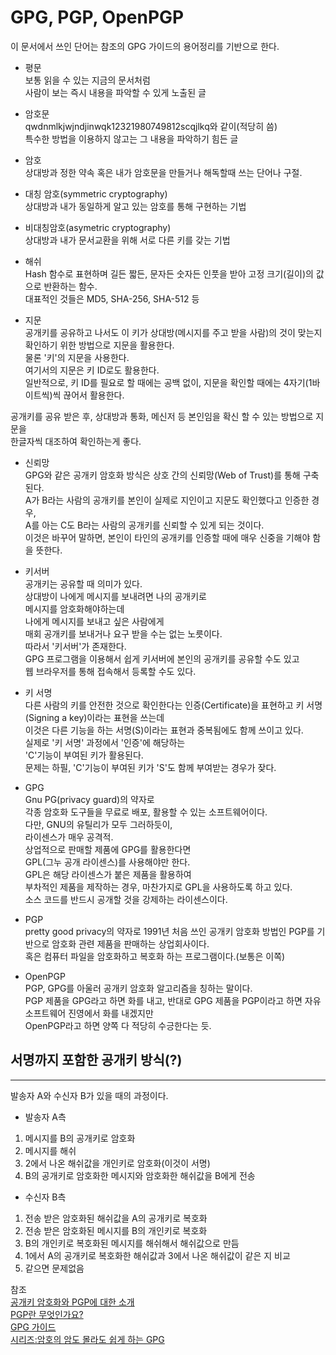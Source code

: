 # GPG, PGP, OpenPGP  

이 문서에서 쓰인 단어는 참조의 GPG 가이드의 용어정리를 기반으로 한다.  


- 평문  
보통 읽을 수 있는 지금의 문서처럼  
사람이 보는 즉시 내용을 파악할 수 있게 노출된 글 

- 암호문  
qwdnmlkjwjndjinwqk12321980749812scqjlkq와 같이(적당히 씀)  
특수한 방법을 이용하지 않고는 그 내용을 파악하기 힘든 글  

- 암호  
상대방과 정한 약속 혹은 내가 암호문을 만들거나 해독할때 쓰는 단어나 구절.  

- 대칭 암호(symmetric cryptography)  
상대방과 내가 동일하게 알고 있는 암호를 통해 구현하는 기법

- 비대칭암호(asymetric cryptography)  
상대방과 내가 문서교환을 위해 서로 다른 키를 갖는 기법

- 해쉬  
Hash 함수로 표현하며 길든 짧든, 문자든 숫자든 인풋을 받아 고정 크기(길이)의 값으로 반환하는 함수.  
대표적인 것들은 MD5, SHA-256, SHA-512 등

- 지문  
공개키를 공유하고 나서도 이 키가 상대방(메시지를 주고 받을 사람)의 것이 맞는지  
확인하기 위한 방법으로 지문을 활용한다.  
물론 '키'의 지문을 사용한다.  
여기서의 지문은 키 ID로도 활용한다.  
일반적으로, 키 ID를 필요로 할 때에는 공백 없이, 지문을 확인할 때에는 4자기(1바이트씩)씩 끊어서 활용한다.  

공개키를 공유 받은 후, 상대방과 통화, 메신저 등 본인임을 확신 할 수 있는 방법으로 지문을  
한글자씩 대조하여 확인하는게 좋다.  

- 신뢰망  
GPG와 같은 공개키 암호화 방식은 상호 간의 신뢰망(Web of Trust)를 통해 구축된다.  
A가 B라는 사람의 공개키를 본인이 실제로 지인이고 지문도 확인했다고 인증한 경우,  
A를 아는 C도 B라는 사람의 공개키를 신뢰할 수 있게 되는 것이다.  
이것은 바꾸어 말하면, 본인이 타인의 공개키를  인증할 때에 
매우 신중을 기해야 함을 뜻한다.  

- 키서버  
공개키는 공유할 때 의미가 있다.  
상대방이 나에게 메시지를 보내려면 나의 공개키로  
메시지를 암호화해야하는데  
나에게 메시지를 보내고 싶은 사람에게  
매회 공개키를 보내거나 요구 받을 수는 없는 노릇이다.  
따라서 '키서버'가 존재한다.  
GPG 프로그램을 이용해서 쉽게 키서버에 본인의 공개키를 공유할 수도 있고  
웹 브라우저를 통해 접속해서 등록할 수도 있다.  

- 키 서명  
다른 사람의 키를 안전한 것으로 확인한다는 인증(Certificate)을 표현하고 키 서명(Signing a key)이라는 표현을 쓰는데  
이것은 다른 기능을 하는 서명(S)이라는 표현과 중복됨에도 함께 쓰이고 있다.  
실제로 '키 서명' 과정에서 '인증'에 해당하는  
'C'기능이 부여된 키가 활용된다.  
문제는 하필, 'C'기능이 부여된 키가 'S'도 함께 부여받는 경우가 잦다.  

- GPG  
Gnu PG(privacy guard)의 약자로  
각종 암호화 도구들을 무료로 배포, 활용할 수 있는 소프트웨어이다.  
다만, GNU의 유틸리가 모두 그러하듯이,  
라이센스가 매우 공격적.  
상업적으로 판매할 제품에 GPG를 활용한다면  
GPL(그누 공개 라이센스)를 사용해야만 한다.  
GPL은 해당 라이센스가 붙은 제품을 활용하여  
부차적인 제품을 제작하는 경우, 마찬가지로 GPL을 사용하도록 하고 있다.  
소스 코드를 반드시 공개할 것을 강제하는 라이센스이다.  

- PGP  
pretty good privacy의 약자로 1991년 처음 쓰인 공개키 암호화 방법인 PGP를 기반으로 암호화 관련 제품을 판매하는 상업회사이다.  
혹은 컴퓨터 파일을 암호화하고 복호화 하는 프로그램이다.(보통은 이쪽)  


- OpenPGP  
PGP, GPG를 아울러 공개키 암호화 알고리즘을 칭하는 말이다.  
PGP 제품을 GPG라고 하면 화를 내고, 반대로 GPG 제품을 PGP이라고 하면 자유 소프트웨어 진영에서 화를 내겠지만  
OpenPGP라고 하면 양쪽 다 적당히 수긍한다는 듯.


## 서명까지 포함한 공개키 방식(?)  
---

발송자 A와 수신자 B가 있을 때의 과정이다.  

- 발송자 A측
1. 메시지를 B의 공개키로 암호화
2. 메시지를 해쉬 
3. 2에서 나온 해쉬값을 개인키로 암호화(이것이 서명)
4.  B의 공개키로 암호화한 메시지와 암호화한 해쉬값을 B에게 전송

- 수신자 B측
1. 전송 받은 암호화된 해쉬값을 A의 공개키로 복호화
2. 전송 받은 암호화된 메시지를 B의 개인키로 복호화
3. B의 개인키로 복호화된 메시지를 해쉬해서 해쉬값으로 만듬
4. 1에서 A의 공개키로 복호화한 해쉬값과 3에서 나온 해쉬값이 같은 지 비교
5. 같으면 문제없음


참조  
[공개키 암호화와 PGP에 대한 소개](https://guide.jinbo.net/digital-security/communication-security/introduction-public-key-encryption)  
[PGP란 무엇인가요?](https://academy.binance.com/ko/articles/what-is-pgp)  
[GPG 가이드](https://jeonwh.com/gpg/)  
[시리즈:암호의 암도 몰라도 쉽게 하는 GPG](https://librewiki.net/wiki/%EC%8B%9C%EB%A6%AC%EC%A6%88:%EC%95%94%ED%98%B8%EC%9D%98_%EC%95%94%EB%8F%84_%EB%AA%B0%EB%9D%BC%EB%8F%84_%EC%89%BD%EA%B2%8C_%ED%95%98%EB%8A%94_GPG)
